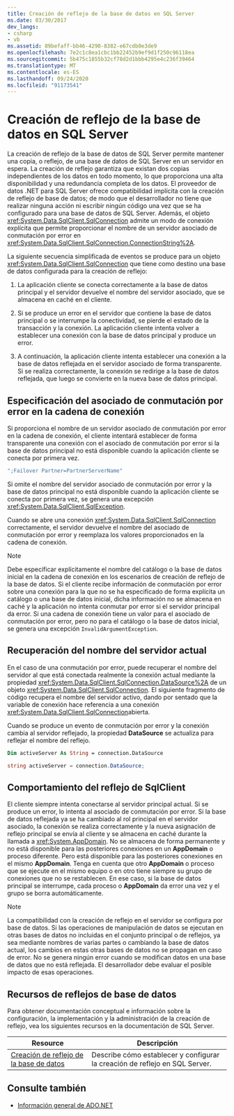 ```yaml
---
title: Creación de reflejo de la base de datos en SQL Server
ms.date: 03/30/2017
dev_langs:
- csharp
- vb
ms.assetid: 89befaff-bb46-4290-8382-e67cdb0e3de9
ms.openlocfilehash: 7e2c1c8ea1cbc1bb22452b9ef9d1f250c96118ea
ms.sourcegitcommit: 5b475c1855b32cf78d2d1bbb4295e4c236f39464
ms.translationtype: MT
ms.contentlocale: es-ES
ms.lasthandoff: 09/24/2020
ms.locfileid: "91173541"
---
```

# <a name="database-mirroring-in-sql-server"></a>Creación de reflejo de la base de datos en SQL Server

La creación de reflejo de la base de datos de SQL Server permite mantener una copia, o reflejo, de una base de datos de SQL Server en un servidor en espera. La creación de reflejo garantiza que existan dos copias independientes de los datos en todo momento, lo que proporciona una alta disponibilidad y una redundancia completa de los datos. El proveedor de datos .NET para SQL Server ofrece compatibilidad implícita con la creación de reflejo de base de datos; de modo que el desarrollador no tiene que realizar ninguna acción ni escribir ningún código una vez que se ha configurado para una base de datos de SQL Server. Además, el objeto <xref:System.Data.SqlClient.SqlConnection> admite un modo de conexión explícita que permite proporcionar el nombre de un servidor asociado de conmutación por error en <xref:System.Data.SqlClient.SqlConnection.ConnectionString%2A>.  
  
 La siguiente secuencia simplificada de eventos se produce para un objeto <xref:System.Data.SqlClient.SqlConnection> que tiene como destino una base de datos configurada para la creación de reflejo:  
  
1. La aplicación cliente se conecta correctamente a la base de datos principal y el servidor devuelve el nombre del servidor asociado, que se almacena en caché en el cliente.  
  
2. Si se produce un error en el servidor que contiene la base de datos principal o se interrumpe la conectividad, se pierde el estado de la transacción y la conexión. La aplicación cliente intenta volver a establecer una conexión con la base de datos principal y produce un error.  
  
3. A continuación, la aplicación cliente intenta establecer una conexión a la base de datos reflejada en el servidor asociado de forma transparente. Si se realiza correctamente, la conexión se redirige a la base de datos reflejada, que luego se convierte en la nueva base de datos principal.  
  
## <a name="specifying-the-failover-partner-in-the-connection-string"></a>Especificación del asociado de conmutación por error en la cadena de conexión  

 Si proporciona el nombre de un servidor asociado de conmutación por error en la cadena de conexión, el cliente intentará establecer de forma transparente una conexión con el asociado de conmutación por error si la base de datos principal no está disponible cuando la aplicación cliente se conecta por primera vez.  
  
```csharp
";Failover Partner=PartnerServerName"  
```  
  
 Si omite el nombre del servidor asociado de conmutación por error y la base de datos principal no está disponible cuando la aplicación cliente se conecta por primera vez, se genera una excepción <xref:System.Data.SqlClient.SqlException>.  
  
 Cuando se abre una conexión <xref:System.Data.SqlClient.SqlConnection> correctamente, el servidor devuelve el nombre del asociado de conmutación por error y reemplaza los valores proporcionados en la cadena de conexión.  
  
> [!NOTE]
> Debe especificar explícitamente el nombre del catálogo o la base de datos inicial en la cadena de conexión en los escenarios de creación de reflejo de la base de datos. Si el cliente recibe información de conmutación por error sobre una conexión para la que no se ha especificado de forma explícita un catálogo o una base de datos inicial, dicha información no se almacena en caché y la aplicación no intenta conmutar por error si el servidor principal da error. Si una cadena de conexión tiene un valor para el asociado de conmutación por error, pero no para el catálogo o la base de datos inicial, se genera una excepción `InvalidArgumentException`.  
  
## <a name="retrieving-the-current-server-name"></a>Recuperación del nombre del servidor actual  

 En el caso de una conmutación por error, puede recuperar el nombre del servidor al que está conectada realmente la conexión actual mediante la propiedad <xref:System.Data.SqlClient.SqlConnection.DataSource%2A> de un objeto <xref:System.Data.SqlClient.SqlConnection>. El siguiente fragmento de código recupera el nombre del servidor activo, dando por sentado que la variable de conexión hace referencia a una conexión <xref:System.Data.SqlClient.SqlConnection>abierta.  
  
 Cuando se produce un evento de conmutación por error y la conexión cambia al servidor reflejado, la propiedad **DataSource** se actualiza para reflejar el nombre del reflejo.  
  
```vb  
Dim activeServer As String = connection.DataSource  
```  
  
```csharp  
string activeServer = connection.DataSource;  
```  
  
## <a name="sqlclient-mirroring-behavior"></a>Comportamiento del reflejo de SqlClient  

 El cliente siempre intenta conectarse al servidor principal actual. Si se produce un error, lo intenta al asociado de conmutación por error. Si la base de datos reflejada ya se ha cambiado al rol principal en el servidor asociado, la conexión se realiza correctamente y la nueva asignación de reflejo principal se envía al cliente y se almacena en caché durante la llamada a <xref:System.AppDomain>. No se almacena de forma permanente y no está disponible para las posteriores conexiones en un **AppDomain** o proceso diferente. Pero está disponible para las posteriores conexiones en el mismo **AppDomain**. Tenga en cuenta que otro **AppDomain** o proceso que se ejecute en el mismo equipo o en otro tiene siempre su grupo de conexiones que no se restablecen. En ese caso, si la base de datos principal se interrumpe, cada proceso o **AppDomain** da error una vez y el grupo se borra automáticamente.  
  
> [!NOTE]
> La compatibilidad con la creación de reflejo en el servidor se configura por base de datos. Si las operaciones de manipulación de datos se ejecutan en otras bases de datos no incluidas en el conjunto principal o de reflejos, ya sea mediante nombres de varias partes o cambiando la base de datos actual, los cambios en estas otras bases de datos no se propagan en caso de error. No se genera ningún error cuando se modifican datos en una base de datos que no está reflejada. El desarrollador debe evaluar el posible impacto de esas operaciones.  
  
## <a name="database-mirroring-resources"></a>Recursos de reflejos de base de datos  

 Para obtener documentación conceptual e información sobre la configuración, la implementación y la administración de la creación de reflejo, vea los siguientes recursos en la documentación de SQL Server.  
  
|Resource|Descripción|  
|--------------|-----------------|  
|[Creación de reflejo de la base de datos](/sql/database-engine/database-mirroring/database-mirroring-sql-server)|Describe cómo establecer y configurar la creación de reflejo en SQL Server.|  
  
## <a name="see-also"></a>Consulte también

- [Información general de ADO.NET](../ado-net-overview.md)
